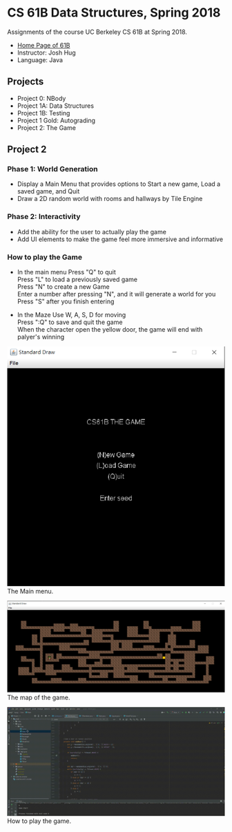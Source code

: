 # CS 61B Data Structures, Spring 2018
Assignments of the course UC Berkeley CS 61B at Spring 2018.
* [Home Page of 61B](https://inst.eecs.berkeley.edu/~cs61b/archives.html)
* Instructor: Josh Hug
* Language: Java

## Projects
* Project 0: NBody
* Project 1A: Data Structures
* Project 1B: Testing
* Project 1 Gold: Autograding
* Project 2: The Game
 
## Project 2
### Phase 1: World Generation
* Display a Main Menu that provides options to Start a new game, Load a saved game, and Quit
* Draw a 2D random world with rooms and hallways by Tile Engine

### Phase 2: Interactivity
* Add the ability for the user to actually play the game
* Add UI elements to make the game feel more immersive and informative

### How to play the Game
* In the main menu
Press "Q" to quit <br>
Press "L" to load a previously saved game <br>
Press "N" to create a new Game <br>
Enter a number after pressing "N", and it will generate a world for you <br>
Press "S" after you finish entering <br>

* In the Maze
Use W, A, S, D for moving <br>
Press ":Q" to save and quit the game <br>
When the character open the yellow door, the game will end with palyer's winning <br>

![image](https://github.com/alex308248/cs61b/blob/master/proj2/picture/startFrame.PNG)
 <br> The Main menu. <br>

![image](https://github.com/alex308248/cs61b/blob/master/proj2/picture/Maze.PNG)
<br> The map of the game. <br>

![image](https://github.com/alex308248/cs61b/blob/master/proj2/picture/gameGIF.gif)
<br> How to play the game. <br>
